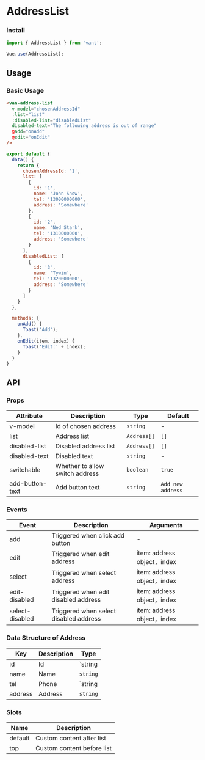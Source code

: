 # AddressList

### Install
``` javascript
import { AddressList } from 'vant';

Vue.use(AddressList);
```

## Usage

### Basic Usage

```html
<van-address-list
  v-model="chosenAddressId"
  :list="list"
  :disabled-list="disabledList"
  disabled-text="The following address is out of range"
  @add="onAdd"
  @edit="onEdit"
/>
```

```javascript
export default {
  data() {
    return {
      chosenAddressId: '1',
      list: [
        {
          id: '1',
          name: 'John Snow',
          tel: '13000000000',
          address: 'Somewhere'
        },
        {
          id: '2',
          name: 'Ned Stark',
          tel: '1310000000',
          address: 'Somewhere'
        }
      ],
      disabledList: [
        {
          id: '3',
          name: 'Tywin',
          tel: '1320000000',
          address: 'Somewhere'
        }
      ]
    }
  },

  methods: {
    onAdd() {
      Toast('Add');
    },
    onEdit(item, index) {
      Toast('Edit:' + index);
    }
  }
}
```

## API

### Props

| Attribute | Description | Type | Default |
|------|------|------|------|
| v-model | Id of chosen address | `string` | - |
| list | Address list | `Address[]` | `[]` |
| disabled-list | Disabled address list | `Address[]` | `[]` |
| disabled-text | Disabled text | `string` | - |
| switchable | Whether to allow switch address | `boolean` | `true` |
| add-button-text | Add button text | `string` | `Add new address` |

### Events

| Event | Description | Arguments |
|------|------|------|
| add | Triggered when click add button | - |
| edit | Triggered when edit address | item: address object，index |
| select | Triggered when select address | item: address object，index |
| edit-disabled | Triggered when edit disabled address | item: address object，index |
| select-disabled | Triggered when select disabled address | item: address object，index |

### Data Structure of Address

| Key | Description | Type |
|------|------|------|
| id | Id | `string | number` |
| name | Name | `string` |
| tel | Phone | `string | number` |
| address | Address | `string` |

### Slots

| Name | Description |
|------|------|
| default | Custom content after list |
| top | Custom content before list |
